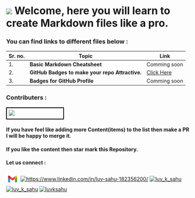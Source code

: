 
<h1><img src="https://raw.githubusercontent.com/MartinHeinz/MartinHeinz/master/wave.gif" width="30px"> Welcome, here you will learn to create Markdown files like a pro.</h1>

### You can find links to different files below :

|Sr. no.|Topic|Link|
|---------|-------|------|
|1.|**Basic Markdown Cheatsheet**|Comming soon|
|2.|**GitHub Badges to make your repo Attractive.**|[Click Here](https://github.com/luvksahu/Learning-markdown/blob/f4aaa739909bd02b93c958814ba2489faaf0af8b/GitHub-Badges.md)|
|3.|**Badges for GitHub Profile**|Comming soon|
### Contributers : 
<div style="width: calc(30% - .5em); border: 2px solid black; padding: 5px;">
<img src="https://contrib.rocks/image?repo=luvksahu/learning-markdown"></div>

#### If you have feel like adding more Content(items) to the list then make a PR I will be happy to merge it.
#### If you like the content then star mark this Repository.
#### Let us connect :

<a href="mailto:lksahuji365@gmail.com"><img align="center" width="35px" src="https://github.com/edent/SuperTinyIcons/raw/master/images/svg/gmail.svg" style="max-width: 100%;"></a>
<a href="https://www.linkedin.com/in/luv-sahu-182356200/" target="blank"><img align="center" src="https://raw.githubusercontent.com/rahuldkjain/github-profile-readme-generator/master/src/images/icons/Social/linked-in-alt.svg" alt="https://www.linkedin.com/in/luv-sahu-182356200/" height="30" width="40" /></a>
<a href="https://instagram.com/luv_k_sahu" target="blank"><img align="center" src="https://raw.githubusercontent.com/rahuldkjain/github-profile-readme-generator/master/src/images/icons/Social/instagram.svg" alt="luv_k_sahu" height="30" width="40" /></a>
<a href="https://twitter.com/luv_k_sahu" target="blank"><img align="center" src="https://raw.githubusercontent.com/rahuldkjain/github-profile-readme-generator/master/src/images/icons/Social/twitter.svg" alt="luv_k_sahu" height="30" width="40" /></a>
<a href="https://fb.com/luvksahu" target="blank"><img align="center" src="https://raw.githubusercontent.com/rahuldkjain/github-profile-readme-generator/master/src/images/icons/Social/facebook.svg" alt="luvksahu" height="30" width="40" /></a>
